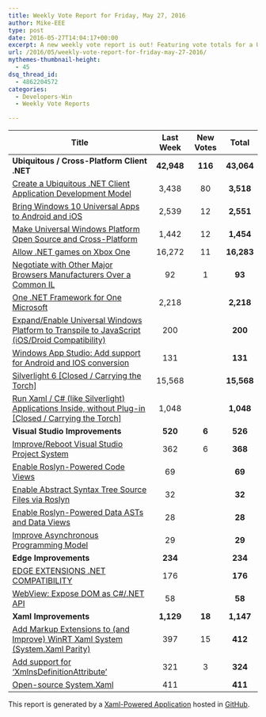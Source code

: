 ```yaml
---
title: Weekly Vote Report for Friday, May 27, 2016
author: Mike-EEE
type: post
date: 2016-05-27T14:04:17+00:00
excerpt: A new weekly vote report is out! Featuring vote totals for a Ubiquitous / Cross-Platform Client .NET (+116 New/43,064 Total), Visual Studio Improvements (+6 New/526 Total), Edge Improvements (+0 New/234 Total), and Xaml Improvements (+18 New/1,147 Total).
url: /2016/05/weekly-vote-report-for-friday-may-27-2016/
mythemes-thumbnail-height:
  - 45
dsq_thread_id:
  - 4862204572
categories:
  - Developers-Win
  - Weekly Vote Reports

---
```

| Title                                                                                                     | Last Week  |      <span class="new">New Votes</span>       |   Total    |
| --------------------------------------------------------------------------------------------------------- |:----------:|:---------------------------------------------:|:----------:|
| **Ubiquitous / Cross-Platform Client .NET**                                                               | **42,948** | <span class="new"><strong>116</strong></span> | **43,064** |
| [Create a Ubiquitous .NET Client Application Development Model][1]                                        |   3,438    |          <span class="new">80</span>          | **3,518**  |
| [Bring Windows 10 Universal Apps to Android and iOS][2]                                                   |   2,539    |          <span class="new">12</span>          | **2,551**  |
| [Make Universal Windows Platform Open Source and Cross-Platform][3]                                       |   1,442    |          <span class="new">12</span>          | **1,454**  |
| [Allow .NET games on Xbox One][4]                                                                         |   16,272   |          <span class="new">11</span>          | **16,283** |
| [Negotiate with Other Major Browsers Manufacturers Over a Common IL][5]                                   |     92     |          <span class="new">1</span>           |   **93**   |
| [One .NET Framework for One Microsoft][6]                                                                 |   2,218    |           <span class="new"></span>           | **2,218**  |
| [Expand/Enable Universal Windows Platform to Transpile to JavaScript (iOS/Droid Compatibility)][7]        |    200     |           <span class="new"></span>           |  **200**   |
| [Windows App Studio: Add support for Android and IOS conversion][8]                                       |    131     |           <span class="new"></span>           |  **131**   |
| [Silverlight 6 [Closed / Carrying the Torch]][9]                                                          |   15,568   |           <span class="new"></span>           | **15,568** |
| [Run Xaml / C# (like Silverlight) Applications Inside, without Plug-in [Closed / Carrying the Torch]][10] |   1,048    |           <span class="new"></span>           | **1,048**  |
| **Visual Studio Improvements**                                                                            |  **520**   |  <span class="new"><strong>6</strong></span>  |  **526**   |
| [Improve/Reboot Visual Studio Project System][11]                                                         |    362     |          <span class="new">6</span>           |  **368**   |
| [Enable Roslyn-Powered Code Views][12]                                                                    |     69     |           <span class="new"></span>           |   **69**   |
| [Enable Abstract Syntax Tree Source Files via Roslyn][13]                                                 |     32     |           <span class="new"></span>           |   **32**   |
| [Enable Roslyn-Powered Data ASTs and Data Views][14]                                                      |     28     |           <span class="new"></span>           |   **28**   |
| [Improve Asynchronous Programming Model][15]                                                              |     29     |           <span class="new"></span>           |   **29**   |
| **Edge Improvements**                                                                                     |  **234**   |  <span class="new"><strong></strong></span>   |  **234**   |
| [EDGE EXTENSIONS .NET COMPATIBILITY][16]                                                                  |    176     |           <span class="new"></span>           |  **176**   |
| [WebView: Expose DOM as C#/.NET API][17]                                                                  |     58     |           <span class="new"></span>           |   **58**   |
| **Xaml Improvements**                                                                                     | **1,129**  | <span class="new"><strong>18</strong></span>  | **1,147**  |
| [Add Markup Extensions to (and Improve) WinRT Xaml System (System.Xaml Parity)][18]                       |    397     |          <span class="new">15</span>          |  **412**   |
| [Add support for &#8216;XmlnsDefinitionAttribute&#8217;][19]                                              |    321     |          <span class="new">3</span>           |  **324**   |
| [Open-source System.Xaml][20]                                                                             |    411     |           <span class="new"></span>           |  **411**   |

This report is generated by a [Xaml-Powered Application][21] hosted in [GitHub][22].

 [1]: http://visualstudio.uservoice.com/forums/121579-visual-studio/suggestions/10027638-create-a-ubiquitous-net-client-application-develo
 [2]: https://visualstudio.uservoice.com/forums/121579-visual-studio-2015/suggestions/8912350-bring-windows-10-universal-apps-to-android-and-ios
 [3]: https://wpdev.uservoice.com/forums/110705-dev-platform/suggestions/7989744-make-universal-windows-platform-open-source-and-cr
 [4]: https://visualstudio.uservoice.com/forums/121579-visual-studio-2015/suggestions/4233646-allow-net-games-on-xbox-one
 [5]: https://wpdev.uservoice.com/forums/257854-microsoft-edge-developer/suggestions/11392869-negociate-with-other-major-browsers-maufacturers-o
 [6]: http://visualstudio.uservoice.com/forums/121579-visual-studio-2015/suggestions/4249140-one-net-framework-for-one-microsoft
 [7]: https://wpdev.uservoice.com/forums/110705-dev-platform/suggestions/7897380-expand-enable-universal-windows-platform-to-transp
 [8]: https://wpdev.uservoice.com/forums/216486-windows-app-studio/suggestions/9550647-add-support-for-andriod-and-ios-conversion
 [9]: http://visualstudio.uservoice.com/forums/121579-visual-studio/suggestions/3556619-silverlight-6
 [10]: https://wpdev.uservoice.com/forums/257854-microsoft-edge-developer/suggestions/8022150-run-xaml-c-like-silverlight-applications-ins
 [11]: http://visualstudio.uservoice.com/forums/121579-visual-studio/suggestions/9347001-improve-reboot-visual-studio-project-system
 [12]: http://visualstudio.uservoice.com/forums/121579-visual-studio/suggestions/10020390-enable-roslyn-powered-code-views
 [13]: http://visualstudio.uservoice.com/forums/121579-visual-studio-2015/suggestions/7066885-enable-abstract-syntax-tree-source-files-via-rosly
 [14]: http://visualstudio.uservoice.com/forums/121579-visual-studio/suggestions/10020525-enable-roslyn-powered-data-asts-and-data-views
 [15]: http://visualstudio.uservoice.com/forums/121579-visual-studio/suggestions/9126493-improve-asynchronous-programming-model
 [16]: https://wpdev.uservoice.com/forums/257854-microsoft-edge-developer/suggestions/9467958-edge-extensions-net-compatibility
 [17]: https://wpdev.uservoice.com/forums/110705-dev-platform/suggestions/9126583-webview-expose-dom-as-c-net-api
 [18]: https://wpdev.uservoice.com/forums/110705-dev-platform/suggestions/7232264-add-markup-extensions-to-and-improve-winrt-xaml
 [19]: https://wpdev.uservoice.com/forums/110705-universal-windows-platform/suggestions/9523650-add-support-for-xmlnsdefinitionattribute
 [20]: http://visualstudio.uservoice.com/forums/121579-visual-studio-2015/suggestions/11234259-open-source-system-xaml
 [21]: https://imgflip.com/i/h6ho2
 [22]: https://github.com/DevelopersWin/VoteReporter